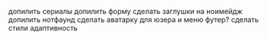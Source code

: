 

допилить сериалы
допилить форму
сделать заглушки на ноимейдж
допилить нотфаунд
сделать аватарку для юзера и меню
футер?
сделать стили
адаптивность